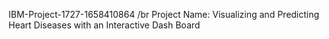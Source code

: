 IBM-Project-1727-1658410864 /br
Project Name: Visualizing and Predicting Heart Diseases with an Interactive Dash Board
